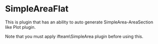 # SimpleAreaFlat

This is plugin that has an ability to auto generate SimpleArea-AreaSection like Plot plugin.

Note that you must apply ifteam\SimpleArea plugin before using this.

[imagelink]: https://i.imgur.com/IhbrJFL.jpg
